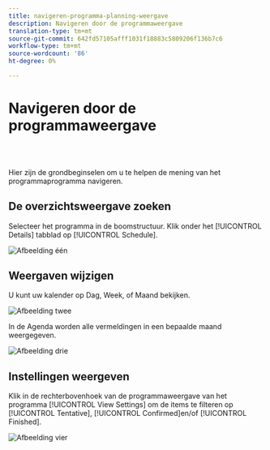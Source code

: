 ```yaml
---
title: navigeren-programma-planning-weergave
description: Navigeren door de programmaweergave
translation-type: tm+mt
source-git-commit: 642fd57105afff1031f18883c5809206f136b7c6
workflow-type: tm+mt
source-wordcount: '86'
ht-degree: 0%

---
```



# Navigeren door de programmaweergave

<br> 

Hier zijn de grondbeginselen om u te helpen de mening van het programmaprogramma navigeren.

## De overzichtsweergave zoeken

Selecteer het programma in de boomstructuur. Klik onder het [!UICONTROL Details] tabblad op [!UICONTROL Schedule].

![Afbeelding één](/help/sky/assets/program-schedule-view/navigating-program-schedule-view/navigating-program-schedule-view-1.png)

## Weergaven wijzigen

U kunt uw kalender op Dag, Week, of Maand bekijken.

![Afbeelding twee](/help/sky/assets/program-schedule-view/navigating-program-schedule-view/navigating-program-schedule-view-2.png)

In de Agenda worden alle vermeldingen in een bepaalde maand weergegeven.

![Afbeelding drie](/help/sky/assets/program-schedule-view/navigating-program-schedule-view/navigating-program-schedule-view-3.png)

## Instellingen weergeven

Klik in de rechterbovenhoek van de programmaweergave van het programma [!UICONTROL View Settings] om de items te filteren op [!UICONTROL Tentative], [!UICONTROL Confirmed]en/of [!UICONTROL Finished].

![Afbeelding vier](/help/sky/assets/program-schedule-view/navigating-program-schedule-view/navigating-program-schedule-view-4.png)
